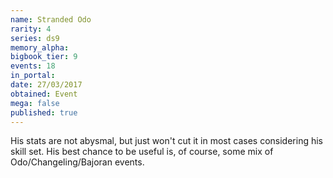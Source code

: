 ```yaml
---
name: Stranded Odo
rarity: 4
series: ds9
memory_alpha:
bigbook_tier: 9
events: 18
in_portal:
date: 27/03/2017
obtained: Event
mega: false
published: true
---
```


His stats are not abysmal, but just won't cut it in most cases considering his skill set. His best chance to be useful is, of course, some mix of Odo/Changeling/Bajoran events.
